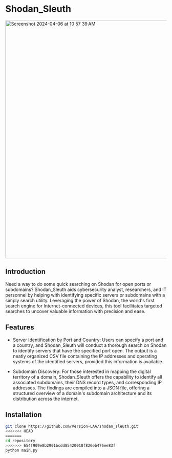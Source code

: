 # Shodan_Sleuth
<img width="743" alt="Screenshot 2024-04-06 at 10 57 39 AM" src="https://github.com/Version-LAA/shodan_sleuth/assets/53385426/1fd9dec4-da7c-4b85-9652-e041dec29e95">

## Introduction
Need a way to do some quick searching on Shodan for open ports or subdomains? Shodan_Sleuth aids cybersecurity analyst, researchers, and IT personnel by helping with identifying specific servers or subdomains with a simply search utility. Leveraging the power of Shodan, the world's first search engine for Internet-connected devices, this tool facilitates targeted searches to uncover valuable information with precision and ease.

## Features
- Server Identification by Port and Country: Users can specify a port and a country, and Shodan_Sleuth will conduct a thorough search on Shodan to identify servers that have the specified port open. The output is a neatly organized CSV file containing the IP addresses and operating systems of the identified servers, provided this information is available.

- Subdomain Discovery: For those interested in mapping the digital territory of a domain, Shodan_Sleuth offers the capability to identify all associated subdomains, their DNS record types, and corresponding IP addresses. The findings are compiled into a JSON file, offering a structured overview of a domain's subdomain architecture and its distribution across the internet.

## Installation
```bash
git clone https://github.com/Version-LAA/shodan_sleuth.git
<<<<<<< HEAD
=======
cd repository
>>>>>>> 654f909e8b2901bcdd85420010f826eb476ee83f
python main.py
